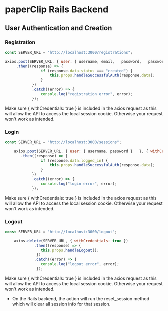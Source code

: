 # paperClip Rails Backend
## User Authentication and Creation
### Registration
```Javascript
const SERVER_URL = "http://localhost:3000/registrations";

axios.post(SERVER_URL, { user: { username, email,	password,	password_confirmation }},	{ withCredentials: true })
     .then((response) => {
				if (response.data.status === "created") {
					this.props.handleSuccessfulAuth(response.data);
				}
			})
			.catch((error) => {
				console.log("registration error", error);
			});
```

Make sure { withCredentials: true } is included in the axios request as this will allow the API to access the local session cookie. Otherwise your request won't work as intended.

### Login

```Javascript
const SERVER_URL = "http://localhost:3000/sessions";

	axios.post(SERVER_URL, { user: { username, password }	}, { withCredentials: true })
       .then((response) => {
				if (response.data.logged_in) {
					this.props.handleSuccessfulAuth(response.data);
				}
			})
			.catch((error) => {
				console.log("login error", error);
			});
```
Make sure { withCredentials: true } is included in the axios request as this will allow the API to access the local session cookie. Otherwise your request won't work as intended.

### Logout
```Javascript
const SERVER_URL = "http://localhost:3000/logout";

	axios.delete(SERVER_URL, { withCredentials: true })
			 .then((response) => {
			  	this.props.handleLogout();
			  })
			 .catch((error) => {
			  	console.log("logout error", error);
			  });
```

Make sure { withCredentials: true } is included in the axios request as this will allow the API to access the local session cookie. Otherwise your request won't work as intended.

- On the Rails backend, the action will run the reset_session method which will clear all session info for that session.